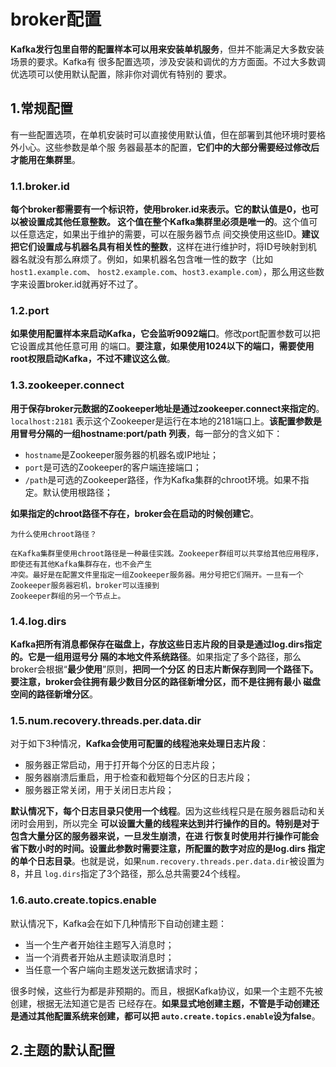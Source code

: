 broker配置
================================================================================
**Kafka发行包里自带的配置样本可以用来安装单机服务**，但并不能满足大多数安装场景的要求。Kafka有
很多配置选项，涉及安装和调优的方方面面。不过大多数调优选项可以使用默认配置，除非你对调优有特别的
要求。

## 1.常规配置
有一些配置选项，在单机安装时可以直接使用默认值，但在部署到其他环境时要格外小心。这些参数是单个服
务器最基本的配置，**它们中的大部分需要经过修改后才能用在集群里**。

### 1.1.broker.id
**每个broker都需要有一个标识符，使用broker.id来表示。它的默认值是0，也可以被设置成其他任意整数。
这个值在整个Kafka集群里必须是唯一的**。这个值可以任意选定，如果出于维护的需要，可以在服务器节点
间交换使用这些ID。**建议把它们设置成与机器名具有相关性的整数**，这样在进行维护时，将ID号映射到机
器名就没有那么麻烦了。例如，如果机器名包含唯一性的数字（比如`host1.example.com`、
`host2.example.com`、`host3.example.com`），那么用这些数字来设置broker.id就再好不过了。

### 1.2.port
**如果使用配置样本来启动Kafka，它会监听9092端口**。修改port配置参数可以把它设置成其他任意可用
的端口。**要注意，如果使用1024以下的端口，需要使用root权限启动Kafka，不过不建议这么做**。

### 1.3.zookeeper.connect
**用于保存broker元数据的Zookeeper地址是通过zookeeper.connect来指定的**。`localhost:2181`
表示这个Zookeeper是运行在本地的2181端口上。**该配置参数是用冒号分隔的一组hostname:port/path
列表**，每一部分的含义如下：
+ `hostname`是Zookeeper服务器的机器名或IP地址；
+ `port`是可选的Zookeeper的客户端连接端口；
+ `/path`是可选的Zookeeper路径，作为Kafka集群的chroot环境。如果不指定。默认使用根路径；

**如果指定的chroot路径不存在，broker会在启动的时候创建它**。
```
为什么使用chroot路径？

在Kafka集群里使用chroot路径是一种最佳实践。Zookeeper群组可以共享给其他应用程序，即使还有其他Kafka集群存在，也不会产生
冲突。最好是在配置文件里指定一组Zookeeper服务器。用分号把它们隔开。一旦有一个Zookeeper服务器宕机，broker可以连接到
Zookeeper群组的另一个节点上。
```

### 1.4.log.dirs
**Kafka把所有消息都保存在磁盘上，存放这些日志片段的目录是通过log.dirs指定的。它是一组用逗号分
隔的本地文件系统路径**。如果指定了多个路径，那么broker会根据“**最少使用**”原则，**把同一个分区
的日志片断保存到同一个路径下。要注意，broker会往拥有最少数目分区的路径新增分区，而不是往拥有最小
磁盘空间的路径新增分区**。

### 1.5.num.recovery.threads.per.data.dir
对于如下3种情况，**Kafka会使用可配置的线程池来处理日志片段**：
+ 服务器正常启动，用于打开每个分区的日志片段；
+ 服务器崩溃后重启，用于检查和截短每个分区的日志片段；
+ 服务器正常关闭，用于关闭日志片段；

**默认情况下，每个日志目录只使用一个线程**。因为这些线程只是在服务器启动和关闭时会用到，所以完全
**可以设置大量的线程来达到并行操作的目的。特别是对于包含大量分区的服务器来说，一旦发生崩溃，在进
行恢复时使用并行操作可能会省下数小时的时间。设置此参数时需要注意，所配置的数字对应的是log.dirs
指定的单个日志目录**。也就是说，如果`num.recovery.threads.per.data.dir`被设置为8，并且
`log.dirs`指定了3个路径，那么总共需要24个线程。

### 1.6.auto.create.topics.enable
默认情况下，Kafka会在如下几种情形下自动创建主题：
+ 当一个生产者开始往主题写入消息时；
+ 当一个消费者开始从主题读取消息时；
+ 当任意一个客户端向主题发送元数据请求时；

很多时候，这些行为都是非预期的。而且，根据Kafka协议，如果一个主题不先被创建，根据无法知道它是否
已经存在。**如果显式地创建主题，不管是手动创建还是通过其他配置系统来创建，都可以把
`auto.create.topics.enable`设为false**。

## 2.主题的默认配置









